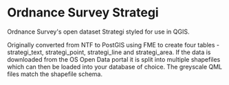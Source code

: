 Ordnance Survey Strategi
========================

Ordnance Survey's open dataset Strategi styled for use in QGIS.

Originally converted from NTF to PostGIS using FME to create four tables - strategi_text, strategi_point, strategi_line and strategi_area.  If the data is downloaded from the OS Open Data portal it is split into multiple shapefiles which can then be loaded into your database of choice.  The greyscale QML files match the shapefile schema.
